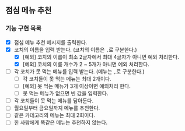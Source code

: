 ## 점심 메뉴 추천

### 기능 구현 목록

- [x] 점심 메뉴 추천 메시지를 출력한다.
- [x] 코치의 이름을 입력 받는다. (코치의 이름은 `,`로 구분한다.)
  - [x] [예외] 코치의 이름이 최소 2글자에서 최대 4글자가 아니면 예외 처리한다.
  - [x] [예외] 코치의 이름 개수가 2 ~ 5개가 아니면 예외 처리한다.
- [ ] 각 코치가 못 먹는 메뉴를 입력 받는다. (메뉴는 `,`로 구분한다.)
  - [ ] 각 코치들이 못 먹는 메뉴는 최대 2개이다.
  - [ ] [예외] 못 먹는 메뉴가 3개 이상이면 예외처리 한다.
  - [ ] 못 먹는 메뉴가 없으면 빈 값을 입력한다.
- [ ] 각 코치들이 못 먹는 메뉴를 담아둔다.
- [ ] 월요일부터 금요일까지 메뉴를 추천한다.
- [ ] 같은 카테고리의 메뉴는 최대 2회이다.
- [ ] 한 사람에게 똑같은 메뉴는 추천하지 않는다.
